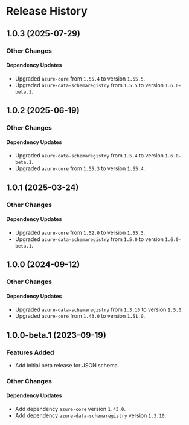 # Release History

## 1.0.3 (2025-07-29)

### Other Changes

#### Dependency Updates

- Upgraded `azure-core` from `1.55.4` to version `1.55.5`.
- Upgraded `azure-data-schemaregistry` from `1.5.5` to version `1.6.0-beta.1`.


## 1.0.2 (2025-06-19)

### Other Changes

#### Dependency Updates

- Upgraded `azure-data-schemaregistry` from `1.5.4` to version `1.6.0-beta.1`.
- Upgraded `azure-core` from `1.55.3` to version `1.55.4`.


## 1.0.1 (2025-03-24)

### Other Changes

#### Dependency Updates

- Upgraded `azure-core` from `1.52.0` to version `1.55.3`.
- Upgraded `azure-data-schemaregistry` from `1.5.0` to version `1.6.0-beta.1`.


## 1.0.0 (2024-09-12)

### Other Changes

#### Dependency Updates

- Upgraded `azure-data-schemaregistry` from `1.3.10` to version `1.5.0`.
- Upgraded `azure-core` from `1.43.0` to version `1.51.0`.

## 1.0.0-beta.1 (2023-09-19)

### Features Added

- Add initial beta release for JSON schema.

### Other Changes

#### Dependency Updates

- Add dependency `azure-core` version `1.43.0`.
- Add dependency `azure-data-schemaregistry` version `1.3.10`.
